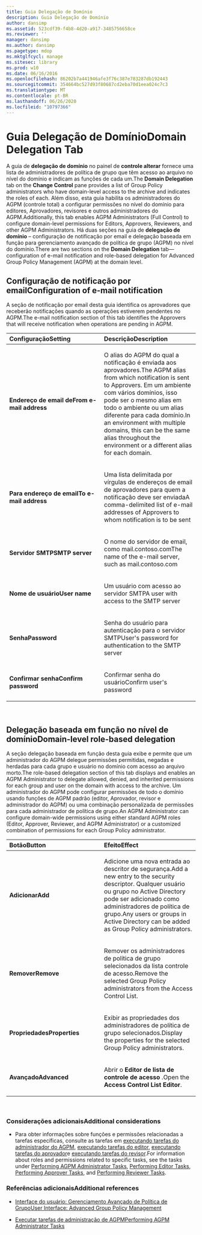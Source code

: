 ```yaml
---
title: Guia Delegação de Domínio
description: Guia Delegação de Domínio
author: dansimp
ms.assetid: 523cdf39-f4b8-4d20-a917-3485756658ce
ms.reviewer: ''
manager: dansimp
ms.author: dansimp
ms.pagetype: mdop
ms.mktglfcycl: manage
ms.sitesec: library
ms.prod: w10
ms.date: 06/16/2016
ms.openlocfilehash: 86202b7a441946afe3f76c387e783287db192443
ms.sourcegitcommit: 354664bc527d93f80687cd2eba70d1eea024c7c3
ms.translationtype: MT
ms.contentlocale: pt-BR
ms.lasthandoff: 06/26/2020
ms.locfileid: "10797366"
---
```

# <span data-ttu-id="6349e-103">Guia Delegação de Domínio</span><span class="sxs-lookup"><span data-stu-id="6349e-103">Domain Delegation Tab</span></span>


<span data-ttu-id="6349e-104">A guia de **delegação de domínio** no painel de **controle alterar** fornece uma lista de administradores de política de grupo que têm acesso ao arquivo no nível do domínio e indicam as funções de cada um.</span><span class="sxs-lookup"><span data-stu-id="6349e-104">The **Domain Delegation** tab on the **Change Control** pane provides a list of Group Policy administrators who have domain-level access to the archive and indicates the roles of each.</span></span> <span data-ttu-id="6349e-105">Além disso, esta guia habilita os administradores do AGPM (controle total) a configurar permissões no nível do domínio para editores, Aprovadores, revisores e outros administradores do AGPM.</span><span class="sxs-lookup"><span data-stu-id="6349e-105">Additionally, this tab enables AGPM Administrators (Full Control) to configure domain-level permissions for Editors, Approvers, Reviewers, and other AGPM Administrators.</span></span> <span data-ttu-id="6349e-106">Há duas seções na guia de **delegação de domínio** – configuração de notificação por email e delegação baseada em função para gerenciamento avançado de política de grupo (AGPM) no nível do domínio.</span><span class="sxs-lookup"><span data-stu-id="6349e-106">There are two sections on the **Domain Delegation** tab—configuration of e-mail notification and role-based delegation for Advanced Group Policy Management (AGPM) at the domain level.</span></span>

## <span data-ttu-id="6349e-107">Configuração de notificação por email</span><span class="sxs-lookup"><span data-stu-id="6349e-107">Configuration of e-mail notification</span></span>


<span data-ttu-id="6349e-108">A seção de notificação por email desta guia identifica os aprovadores que receberão notificações quando as operações estiverem pendentes no AGPM.</span><span class="sxs-lookup"><span data-stu-id="6349e-108">The e-mail notification section of this tab identifies the Approvers that will receive notification when operations are pending in AGPM.</span></span>

<table>
<colgroup>
<col width="50%" />
<col width="50%" />
</colgroup>
<thead>
<tr class="header">
<th align="left"><span data-ttu-id="6349e-109">Configuração</span><span class="sxs-lookup"><span data-stu-id="6349e-109">Setting</span></span></th>
<th align="left"><span data-ttu-id="6349e-110">Descrição</span><span class="sxs-lookup"><span data-stu-id="6349e-110">Description</span></span></th>
</tr>
</thead>
<tbody>
<tr class="odd">
<td align="left"><p><strong><span data-ttu-id="6349e-111">Endereço de email de</span><span class="sxs-lookup"><span data-stu-id="6349e-111">From e-mail address</span></span></strong></p></td>
<td align="left"><p><span data-ttu-id="6349e-112">O alias do AGPM do qual a notificação é enviada aos aprovadores.</span><span class="sxs-lookup"><span data-stu-id="6349e-112">The AGPM alias from which notification is sent to Approvers.</span></span> <span data-ttu-id="6349e-113">Em um ambiente com vários domínios, isso pode ser o mesmo alias em todo o ambiente ou um alias diferente para cada domínio.</span><span class="sxs-lookup"><span data-stu-id="6349e-113">In an environment with multiple domains, this can be the same alias throughout the environment or a different alias for each domain.</span></span></p></td>
</tr>
<tr class="even">
<td align="left"><p><strong><span data-ttu-id="6349e-114">Para endereço de email</span><span class="sxs-lookup"><span data-stu-id="6349e-114">To e-mail address</span></span></strong></p></td>
<td align="left"><p><span data-ttu-id="6349e-115">Uma lista delimitada por vírgulas de endereços de email de aprovadores para quem a notificação deve ser enviada</span><span class="sxs-lookup"><span data-stu-id="6349e-115">A comma-delimited list of e-mail addresses of Approvers to whom notification is to be sent</span></span></p></td>
</tr>
<tr class="odd">
<td align="left"><p><strong><span data-ttu-id="6349e-116">Servidor SMTP</span><span class="sxs-lookup"><span data-stu-id="6349e-116">SMTP server</span></span></strong></p></td>
<td align="left"><p><span data-ttu-id="6349e-117">O nome do servidor de email, como mail.contoso.com</span><span class="sxs-lookup"><span data-stu-id="6349e-117">The name of the e-mail server, such as mail.contoso.com</span></span></p></td>
</tr>
<tr class="even">
<td align="left"><p><strong><span data-ttu-id="6349e-118">Nome de usuário</span><span class="sxs-lookup"><span data-stu-id="6349e-118">User name</span></span></strong></p></td>
<td align="left"><p><span data-ttu-id="6349e-119">Um usuário com acesso ao servidor SMTP</span><span class="sxs-lookup"><span data-stu-id="6349e-119">A user with access to the SMTP server</span></span></p></td>
</tr>
<tr class="odd">
<td align="left"><p><strong><span data-ttu-id="6349e-120">Senha</span><span class="sxs-lookup"><span data-stu-id="6349e-120">Password</span></span></strong></p></td>
<td align="left"><p><span data-ttu-id="6349e-121">Senha do usuário para autenticação para o servidor SMTP</span><span class="sxs-lookup"><span data-stu-id="6349e-121">User's password for authentication to the SMTP server</span></span></p></td>
</tr>
<tr class="even">
<td align="left"><p><strong><span data-ttu-id="6349e-122">Confirmar senha</span><span class="sxs-lookup"><span data-stu-id="6349e-122">Confirm password</span></span></strong></p></td>
<td align="left"><p><span data-ttu-id="6349e-123">Confirmar senha do usuário</span><span class="sxs-lookup"><span data-stu-id="6349e-123">Confirm user's password</span></span></p></td>
</tr>
</tbody>
</table>

 

## <span data-ttu-id="6349e-124">Delegação baseada em função no nível de domínio</span><span class="sxs-lookup"><span data-stu-id="6349e-124">Domain-level role-based delegation</span></span>


<span data-ttu-id="6349e-125">A seção delegação baseada em função desta guia exibe e permite que um administrador do AGPM delegue permissões permitidas, negadas e herdadas para cada grupo e usuário no domínio com acesso ao arquivo morto.</span><span class="sxs-lookup"><span data-stu-id="6349e-125">The role-based delegation section of this tab displays and enables an AGPM Administrator to delegate allowed, denied, and inherited permissions for each group and user on the domain with access to the archive.</span></span> <span data-ttu-id="6349e-126">Um administrador do AGPM pode configurar permissões de todo o domínio usando funções de AGPM padrão (editor, Aprovador, revisor e administrador do AGPM) ou uma combinação personalizada de permissões para cada administrador de política de grupo.</span><span class="sxs-lookup"><span data-stu-id="6349e-126">An AGPM Administrator can configure domain-wide permissions using either standard AGPM roles (Editor, Approver, Reviewer, and AGPM Administrator) or a customized combination of permissions for each Group Policy administrator.</span></span>

<table>
<colgroup>
<col width="50%" />
<col width="50%" />
</colgroup>
<thead>
<tr class="header">
<th align="left"><span data-ttu-id="6349e-127">Botão</span><span class="sxs-lookup"><span data-stu-id="6349e-127">Button</span></span></th>
<th align="left"><span data-ttu-id="6349e-128">Efeito</span><span class="sxs-lookup"><span data-stu-id="6349e-128">Effect</span></span></th>
</tr>
</thead>
<tbody>
<tr class="odd">
<td align="left"><p><strong><span data-ttu-id="6349e-129">Adicionar</span><span class="sxs-lookup"><span data-stu-id="6349e-129">Add</span></span></strong></p></td>
<td align="left"><p><span data-ttu-id="6349e-130">Adicione uma nova entrada ao descritor de segurança.</span><span class="sxs-lookup"><span data-stu-id="6349e-130">Add a new entry to the security descriptor.</span></span> <span data-ttu-id="6349e-131">Qualquer usuário ou grupo no Active Directory pode ser adicionado como administradores de política de grupo.</span><span class="sxs-lookup"><span data-stu-id="6349e-131">Any users or groups in Active Directory can be added as Group Policy administrators.</span></span></p></td>
</tr>
<tr class="even">
<td align="left"><p><strong><span data-ttu-id="6349e-132">Remover</span><span class="sxs-lookup"><span data-stu-id="6349e-132">Remove</span></span></strong></p></td>
<td align="left"><p><span data-ttu-id="6349e-133">Remover os administradores de política de grupo selecionados da lista controle de acesso.</span><span class="sxs-lookup"><span data-stu-id="6349e-133">Remove the selected Group Policy administrators from the Access Control List.</span></span></p></td>
</tr>
<tr class="odd">
<td align="left"><p><strong><span data-ttu-id="6349e-134">Propriedades</span><span class="sxs-lookup"><span data-stu-id="6349e-134">Properties</span></span></strong></p></td>
<td align="left"><p><span data-ttu-id="6349e-135">Exibir as propriedades dos administradores de política de grupo selecionados.</span><span class="sxs-lookup"><span data-stu-id="6349e-135">Display the properties for the selected Group Policy administrators.</span></span></p></td>
</tr>
<tr class="even">
<td align="left"><p><strong><span data-ttu-id="6349e-136">Avançado</span><span class="sxs-lookup"><span data-stu-id="6349e-136">Advanced</span></span></strong></p></td>
<td align="left"><p><span data-ttu-id="6349e-137">Abrir o <strong> Editor de lista de controle de acesso </strong> .</span><span class="sxs-lookup"><span data-stu-id="6349e-137">Open the <strong>Access Control List Editor</strong>.</span></span></p></td>
</tr>
</tbody>
</table>

 

### <span data-ttu-id="6349e-138">Considerações adicionais</span><span class="sxs-lookup"><span data-stu-id="6349e-138">Additional considerations</span></span>

-   <span data-ttu-id="6349e-139">Para obter informações sobre funções e permissões relacionadas a tarefas específicas, consulte as tarefas em [executando tarefas do administrador do AGPM](performing-agpm-administrator-tasks-agpm30ops.md), [executando tarefas do editor](performing-editor-tasks-agpm30ops.md), [executando tarefas do aprovador](performing-approver-tasks-agpm30ops.md)e [executando tarefas do revisor](performing-reviewer-tasks-agpm30ops.md).</span><span class="sxs-lookup"><span data-stu-id="6349e-139">For information about roles and permissions related to specific tasks, see the tasks under [Performing AGPM Administrator Tasks](performing-agpm-administrator-tasks-agpm30ops.md), [Performing Editor Tasks](performing-editor-tasks-agpm30ops.md), [Performing Approver Tasks](performing-approver-tasks-agpm30ops.md), and [Performing Reviewer Tasks](performing-reviewer-tasks-agpm30ops.md).</span></span>

### <span data-ttu-id="6349e-140">Referências adicionais</span><span class="sxs-lookup"><span data-stu-id="6349e-140">Additional references</span></span>

-   [<span data-ttu-id="6349e-141">Interface do usuário: Gerenciamento Avançado de Política de Grupo</span><span class="sxs-lookup"><span data-stu-id="6349e-141">User Interface: Advanced Group Policy Management</span></span>](user-interface-advanced-group-policy-management-agpm30ops.md)

-   [<span data-ttu-id="6349e-142">Executar tarefas de administração de AGPM</span><span class="sxs-lookup"><span data-stu-id="6349e-142">Performing AGPM Administrator Tasks</span></span>](performing-agpm-administrator-tasks-agpm30ops.md)

 

 





